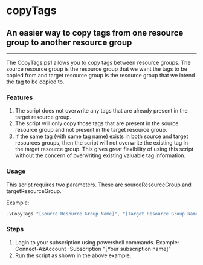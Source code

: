 # copyTags

## An easier way to copy tags from one resource group to another resource group

---

The CopyTags.ps1 allows you to copy tags between resource groups. The source resource group is the resource group that we want the tags to be copied from and target resource group is the resource group that we intend the tag to be copied to.

### Features

1. The script does not overwrite any tags that are already present in the target resource group.
2. The script will only copy those tags that are present in the source resource group and not present in the target resource group.
3. If the same tag (with same tag name) exists in both source and target resources groups, then the script will not overwrite the existing tag in the target resource group. This gives great flexibility of using this script without the concern of overwriting existing valuable tag information.

### Usage

This script requires two parameters. These are sourceResourceGroup and targetResourceGroup.

Example:

```powershell
.\CopyTags "[Source Resource Group Name]", "[Target Resource Group Name]"
```

### Steps

1. Login to your subscription using powershell commands.
    Example: Connect-AzAccount -Subscription "[Your subscription name]"
2. Run the script as shown in the above example.
